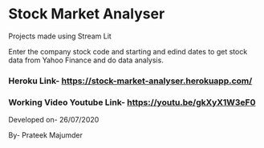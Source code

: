# Stock Market Analyser
Projects made using Stream Lit


Enter the company stock code and starting and edind dates to get stock data from Yahoo Finance and do data analysis.

### Heroku Link- https://stock-market-analyser.herokuapp.com/

### Working Video Youtube Link- https://youtu.be/gkXyX1W3eF0

Developed on- 26/07/2020

By- Prateek Majumder
